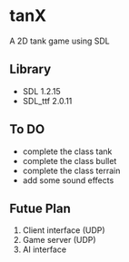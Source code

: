 # tanX
A 2D tank game using SDL

## Library
+ SDL 1.2.15  
+ SDL_ttf 2.0.11  

## To DO
+ complete the class tank
+ complete the class bullet
+ complete the class terrain
+ add some sound effects

## Futue Plan
1. Client interface (UDP)  
2. Game server (UDP)  
3. AI interface  

